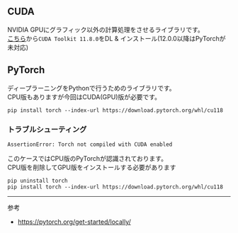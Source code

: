 ## CUDA
NVIDIA GPUにグラフィック以外の計算処理をさせるライブラリです。  
[こちら](https://developer.nvidia.com/cuda-toolkit-archive)から`CUDA Toolkit 11.8.0`をDL & インストール(12.0.0以降はPyTorchが未対応)


## PyTorch
ディープラーニングをPythonで行うためのライブラリです。  
CPU版もありますが今回はCUDA(GPU)版が必要です。
```
pip install torch --index-url https://download.pytorch.org/whl/cu118
```

### トラブルシューティング
```
AssertionError: Torch not compiled with CUDA enabled
```
このケースではCPU版のPyTorchが認識されております。  
CPU版を削除してGPU版をインストールする必要があります
```
pip uninstall torch
pip install torch --index-url https://download.pytorch.org/whl/cu118
```

---
参考
- https://pytorch.org/get-started/locally/